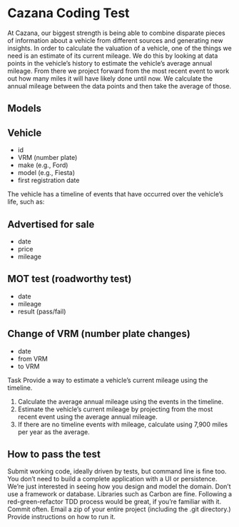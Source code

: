 # Cazana Coding Test

At Cazana, our biggest strength is being able to combine disparate pieces of information about a vehicle from different sources and generating new insights.
In order to calculate the valuation of a vehicle, one of the things we need is an estimate of its current mileage. We do this by looking at data points in the vehicle’s history to estimate the vehicle’s average
annual mileage. From there we project forward from the most recent event to work out how many
miles it will have likely done until now.
We calculate the annual mileage between the data points and then take the average of those.

## Models

## Vehicle

- id
- VRM (number plate)
- make (e.g., Ford)
- model (e.g., Fiesta)
- first registration date

The vehicle has a timeline of events that have occurred over the vehicle’s life, such as:

## Advertised for sale
- date
- price
- mileage

## MOT test (roadworthy test)
- date
- mileage
- result (pass/fail)

## Change of VRM (number plate changes)
- date
- from VRM
- to VRM

Task
Provide a way to estimate a vehicle’s current mileage using the timeline.
1. Calculate the average annual mileage using the events in the timeline.
2. Estimate the vehicle’s current mileage by projecting from the most recent event using the
average annual mileage.
3. If there are no timeline events with mileage, calculate using 7,900 miles per year as the
average.


## How to pass the test

Submit working code, ideally driven by tests, but command line is fine too.
You don’t need to build a complete application with a UI or persistence. We’re just interested
in seeing how you design and model the domain.
Don’t use a framework or database. Libraries such as Carbon are fine.
Following a red-green-refactor TDD process would be great, if you’re familiar with it.
Commit often.
Email a zip of your entire project (including the .git directory.)
Provide instructions on how to run it.
